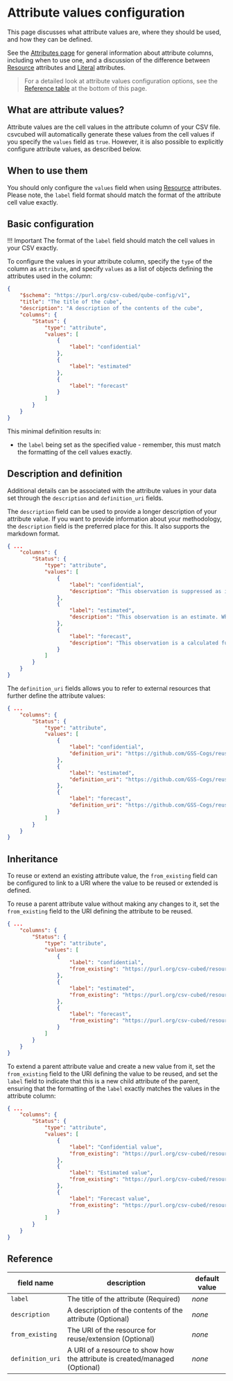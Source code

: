 # Attribute values configuration

This page discusses what attribute values are, where they should be used, and how they can be defined.

See the [Attributes page](./attributes.md) for general information about attribute columns, including when to use one,
and a discussion of the difference between [Resource](./attribute-resources.md) attributes and
[Literal](./attribute-literals.md) attributes.

> For a detailed look at attribute values configuration options, see the [Reference table](#reference) at the
bottom of this page.

## What are attribute values?

Attribute values are the cell values in the attribute column of your CSV file. csvcubed will automatically generate
these values from the cell values if you specify the `values` field as `true`. However, it is also possible to
explicitly configure attribute values, as described below.

## When to use them

You should only configure the `values` field when using [Resource](./attribute-resources.md) attributes. Please note,
the `label` field format should match the format of the attribute cell value exactly.

## Basic configuration
!!! Important
    The format of the `label` field should match the cell values in your CSV exactly.

To configure the values in your attribute column, specify the `type` of the column as `attribute`, and specify `values`
as a list of objects defining the attributes used in the column:

```json
{
    "$schema": "https://purl.org/csv-cubed/qube-config/v1",
    "title": "The title of the cube",
    "description": "A description of the contents of the cube",
    "columns": {
        "Status": {
            "type": "attribute",
            "values": [
                {
                    "label": "confidential"
                },
                {
                    "label": "estimated"
                },
                {
                    "label": "forecast"
                }
            ]
        }
    }
}
```

This minimal definition results in:

* the `label` being set as the specified value - remember, this must match the formatting of the cell values exactly.

## Description and definition

Additional details can be associated with the attribute values in your data set through the `description` and
`definition_uri` fields.

The `description` field can be used to provide a longer description of your attribute value. If you want to provide
information about your methodology, the `description` field is the preferred place for this. It also supports the
markdown format.

```json
{ ...
    "columns": {
        "Status": {
            "type": "attribute",
            "values": [
                {
                    "label": "confidential",
                    "description": "This observation is suppressed as its disclosure would give away confidential information. For example, if you would be able to identify details about a single respondent from the data."
                },
                {
                    "label": "estimated",
                    "description": "This observation is an estimate. Where an entire data set is estimated this should be stated in the title or accompanying information rather than providing this observation status on every observation. Not to be confused with f = forecast."
                },
                {
                    "label": "forecast",
                    "description": "This observation is a calculated future value instead of an observed value. Not to be confused with e = estimated."
                }
            ]
        }
    }
}
```

The `definition_uri` fields allows you to refer to external resources that further define the attribute values:

``` json
{ ...
    "columns": {
        "Status": {
            "type": "attribute",
            "values": [
                {
                    "label": "confidential",
                    "definition_uri": "https://github.com/GSS-Cogs/reusable-rdf-resources/blob/main/rdf-definitions/attributes/analyst-function-obs-marker.csv"
                },
                {
                    "label": "estimated",
                    "definition_uri": "https://github.com/GSS-Cogs/reusable-rdf-resources/blob/main/rdf-definitions/attributes/analyst-function-obs-marker.csv"
                },
                {
                    "label": "forecast",
                    "definition_uri": "https://github.com/GSS-Cogs/reusable-rdf-resources/blob/main/rdf-definitions/attributes/analyst-function-obs-marker.csv"
                }
            ]
        }
    }
}
```

## Inheritance

To reuse or extend an existing attribute value, the `from_existing` field can be configured to link to a URI where the
value to be reused or extended is defined.

To reuse a parent attribute value without making any changes to it, set the `from_existing` field to the URI defining
the attribute to be reused.

```json
{ ...
    "columns": {
        "Status": {
            "type": "attribute",
            "values": [
                {
                    "label": "confidential",
                    "from_existing": "https://purl.org/csv-cubed/resources/attributes/af-obs-marker#c"
                },
                {
                    "label": "estimated",
                    "from_existing": "https://purl.org/csv-cubed/resources/attributes/af-obs-marker#e"
                },
                {
                    "label": "forecast",
                    "from_existing": "https://purl.org/csv-cubed/resources/attributes/af-obs-marker#f"
                }
            ]
        }
    }
}
```

To extend a parent attribute value and create a new value from it, set the `from_existing` field to the URI defining the
value to be reused, and set the `label` field to indicate that this is a new child attribute of the parent, ensuring
that the formatting of the `label` exactly matches the values in the attribute column:

```json
{ ...
    "columns": {
        "Status": {
            "type": "attribute",
            "values": [
                {
                    "label": "Confidential value",
                    "from_existing": "https://purl.org/csv-cubed/resources/attributes/af-obs-marker#c"
                },
                {
                    "label": "Estimated value",
                    "from_existing": "https://purl.org/csv-cubed/resources/attributes/af-obs-marker#e"
                },
                {
                    "label": "Forecast value",
                    "from_existing": "https://purl.org/csv-cubed/resources/attributes/af-obs-marker#f"
                }
            ]
        }
    }
}
```

## Reference

| **field name**   | **description**                                                             | **default value** |
|------------------|-----------------------------------------------------------------------------|-------------------|
| `label`          | The title of the attribute (Required)                                       | *none*            |
| `description`    | A description of the contents of the attribute (Optional)                   | *none*            |
| `from_existing`  | The URI of the resource for reuse/extension (Optional)                      | *none*            |
| `definition_uri` | A URI of a resource to show how the attribute is created/managed (Optional) | *none*            |
